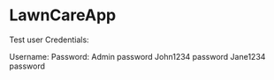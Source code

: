 # LawnCareApp

Test user Credentials:

Username:	Password:
Admin     password
John1234 	password
Jane1234 	password
